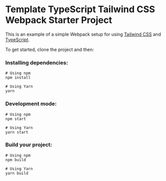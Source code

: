# Template TypeScript Tailwind CSS Webpack Starter Project

This is an example of a simple Webpack setup for using [Tailwind CSS](https://tailwindcss.com) and [TypeScript](https://www.typescriptlang.org/).

To get started, clone the project and then: 

### Installing dependencies:
```
# Using npm
npm install

# Using Yarn
yarn
```

### Development mode:
```
# Using npm
npm start 

# Using Yarn
yarn start
```

### Build your project:
```
# Using npm
npm build 

# Using Yarn
yarn build
```
